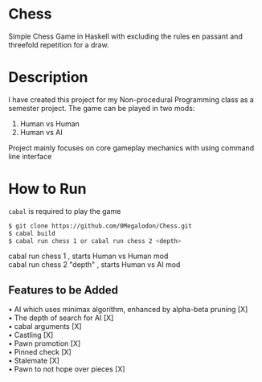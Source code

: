 # Chess
Simple Chess Game in Haskell with excluding the rules en passant and threefold repetition for a draw.

# Description
I have created this project for my Non-procedural Programming class as a semester project. The game can be played in two mods:
1. Human vs Human
2. Human vs AI

Project mainly focuses on core gameplay mechanics with using command line interface

# How to Run
`cabal` is required to play the game

```sh
$ git clone https://github.com/0Megalodon/Chess.git
$ cabal build
$ cabal run chess 1 or cabal run chess 2 <depth>
```
cabal run chess 1 , starts Human vs Human mod <br />
cabal run chess 2 "depth" , starts Human vs AI mod

## Features to be Added
• AI which uses minimax algorithm, enhanced by alpha-beta pruning [X] <br />
• The depth of search for AI [X] <br />
• cabal arguments [X] <br />
• Castling [X] <br />
• Pawn promotion [X] <br />
• Pinned check [X] <br />
• Stalemate [X] <br />
• Pawn to not hope over pieces [X]
